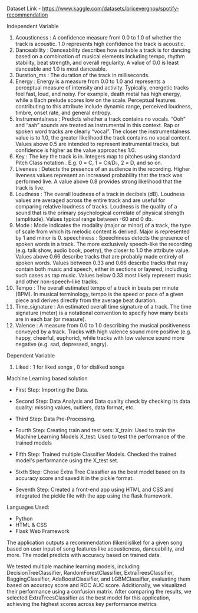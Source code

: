Dataset Link - https://www.kaggle.com/datasets/bricevergnou/spotify-recommendation

Independent Variable
1. Acousticness : A confidence measure from 0.0 to 1.0 of whether the track is acoustic. 1.0 represents high confidence the track is acoustic.
2. Danceability : Danceability describes how suitable a track is for dancing based on a combination of musical elements including tempo, rhythm stability, beat strength, and overall regularity. A value of 0.0 is least danceable and 1.0 is most danceable.
3. Duration_ms : The duration of the track in milliseconds.
4. Energy : Energy is a measure from 0.0 to 1.0 and represents a perceptual measure of intensity and activity. Typically, energetic tracks feel fast, loud, and noisy. For example, death metal has high energy, while a Bach prelude scores low on the scale. Perceptual features contributing to this attribute include dynamic range, perceived loudness, timbre, onset rate, and general entropy.
5. Instrumentalness : Predicts whether a track contains no vocals. “Ooh” and “aah” sounds are treated as instrumental in this context. Rap or spoken word tracks are clearly “vocal”. The closer the instrumentalness value is to 1.0, the greater likelihood the track contains no vocal content. Values above 0.5 are intended to represent instrumental tracks, but confidence is higher as the value approaches 1.0.
6. Key : The key the track is in. Integers map to pitches using standard Pitch Class notation . E.g. 0 = C, 1 = C♯/D♭, 2 = D, and so on.
7. Liveness : Detects the presence of an audience in the recording. Higher liveness values represent an increased probability that the track was performed live. A value above 0.8 provides strong likelihood that the track is live.
8. Loudness : The overall loudness of a track in decibels (dB). Loudness values are averaged across the entire track and are useful for comparing relative loudness of tracks. Loudness is the quality of a sound that is the primary psychological correlate of physical strength (amplitude). Values typical range between -60 and 0 db.
9. Mode : Mode indicates the modality (major or minor) of a track, the type of scale from which its melodic content is derived. Major is represented by 1 and minor is 0. speechiness : Speechiness detects the presence of spoken words in a track. The more exclusively speech-like the recording (e.g. talk show, audio book, poetry), the closer to 1.0 the attribute value. Values above 0.66 describe tracks that are probably made entirely of spoken words. Values between 0.33 and 0.66 describe tracks that may contain both music and speech, either in sections or layered, including such cases as rap music. Values below 0.33 most likely represent music and other non-speech-like tracks.
10. Tempo : The overall estimated tempo of a track in beats per minute (BPM). In musical terminology, tempo is the speed or pace of a given piece and derives directly from the average beat duration.
11. Time_signature : An estimated overall time signature of a track. The time signature (meter) is a notational convention to specify how many beats are in each bar (or measure).
12. Valence : A measure from 0.0 to 1.0 describing the musical positiveness conveyed by a track. Tracks with high valence sound more positive (e.g. happy, cheerful, euphoric), while tracks with low valence sound more negative (e.g. sad, depressed, angry).

Dependent Variable
1. Liked : 1 for liked songs , 0 for disliked songs

Machine Learning based solution
 - First Step: Importing the Data.

 - Second Step: Data Analysis and Data quality check by checking its data quality: missing values, outliers, data format, etc.

 - Third Step: Data Pre-Processing.

 - Fourth Step: Creating train and test sets:
   X_train: Used to train the Machine Learning Models
   X_test: Used to test the performance of the trained models

 - Fifth Step: Trained multiple Classifier Models. Checked the trained model's performance using the X_test set.

 - Sixth Step: Chose Extra Tree Classifier as the best model based on its accuracy score and saved it in the pickle format.

 - Seventh Step: Created a front-end app using HTML and CSS and integrated the pickle file with the app using the flask framework.


Languages Used:
 - Python
 - HTML & CSS
 - Flask Web Framework

The application outputs a recommendation (like/dislike) for a given song based on user input of song features like acousticness, danceability, and more. The model predicts with accuracy based on trained data.

We tested multiple machine learning models, including DecisionTreeClassifier, RandomForestClassifier, ExtraTreesClassifier, BaggingClassifier, AdaBoostClassifier, and LGBMClassifier, evaluating them based on accuracy score and ROC AUC score. Additionally, we visualized their performance using a confusion matrix. After comparing the results, we selected ExtraTreesClassifier as the best model for this application, achieving the highest scores across key performance metrics
